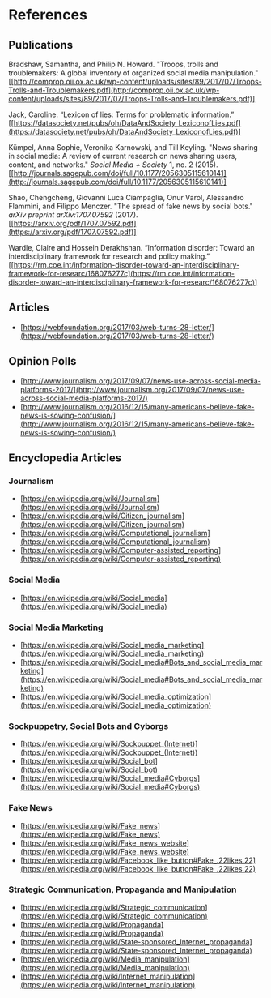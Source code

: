 # References

## Publications
Bradshaw, Samantha, and Philip N. Howard. "Troops, trolls and troublemakers: A global inventory of organized social media manipulation." [[http://comprop.oii.ox.ac.uk/wp-content/uploads/sites/89/2017/07/Troops-Trolls-and-Troublemakers.pdf](http://comprop.oii.ox.ac.uk/wp-content/uploads/sites/89/2017/07/Troops-Trolls-and-Troublemakers.pdf)]

Jack, Caroline. “Lexicon of lies: Terms for problematic information.” [[https://datasociety.net/pubs/oh/DataAndSociety_LexiconofLies.pdf](https://datasociety.net/pubs/oh/DataAndSociety_LexiconofLies.pdf)]

Kümpel, Anna Sophie, Veronika Karnowski, and Till Keyling. "News sharing in social media: A review of current research on news sharing users, content, and networks." _Social Media + Society_ 1, no. 2 (2015). [[http://journals.sagepub.com/doi/full/10.1177/2056305115610141](http://journals.sagepub.com/doi/full/10.1177/2056305115610141)]

Shao, Chengcheng, Giovanni Luca Ciampaglia, Onur Varol, Alessandro Flammini, and Filippo Menczer. "The spread of fake news by social bots." _arXiv preprint arXiv:1707.07592_ (2017). [[https://arxiv.org/pdf/1707.07592.pdf](https://arxiv.org/pdf/1707.07592.pdf)]

Wardle, Claire and Hossein Derakhshan. “Information disorder: Toward an interdisciplinary framework for research and policy making.” [[https://rm.coe.int/information-disorder-toward-an-interdisciplinary-framework-for-researc/168076277c](https://rm.coe.int/information-disorder-toward-an-interdisciplinary-framework-for-researc/168076277c)]

## Articles
- [https://webfoundation.org/2017/03/web-turns-28-letter/](https://webfoundation.org/2017/03/web-turns-28-letter/)

## Opinion Polls
- [http://www.journalism.org/2017/09/07/news-use-across-social-media-platforms-2017/](http://www.journalism.org/2017/09/07/news-use-across-social-media-platforms-2017/)
- [http://www.journalism.org/2016/12/15/many-americans-believe-fake-news-is-sowing-confusion/](http://www.journalism.org/2016/12/15/many-americans-believe-fake-news-is-sowing-confusion/)

## Encyclopedia Articles

### Journalism
- [https://en.wikipedia.org/wiki/Journalism](https://en.wikipedia.org/wiki/Journalism)
- [https://en.wikipedia.org/wiki/Citizen_journalism](https://en.wikipedia.org/wiki/Citizen_journalism)
- [https://en.wikipedia.org/wiki/Computational_journalism](https://en.wikipedia.org/wiki/Computational_journalism)
- [https://en.wikipedia.org/wiki/Computer-assisted_reporting](https://en.wikipedia.org/wiki/Computer-assisted_reporting)

### Social Media
- [https://en.wikipedia.org/wiki/Social_media](https://en.wikipedia.org/wiki/Social_media)

### Social Media Marketing
- [https://en.wikipedia.org/wiki/Social_media_marketing](https://en.wikipedia.org/wiki/Social_media_marketing)
- [https://en.wikipedia.org/wiki/Social_media#Bots_and_social_media_marketing](https://en.wikipedia.org/wiki/Social_media#Bots_and_social_media_marketing)
- [https://en.wikipedia.org/wiki/Social_media_optimization](https://en.wikipedia.org/wiki/Social_media_optimization)

### Sockpuppetry, Social Bots and Cyborgs
- [https://en.wikipedia.org/wiki/Sockpuppet_(Internet)](https://en.wikipedia.org/wiki/Sockpuppet_(Internet))
- [https://en.wikipedia.org/wiki/Social_bot](https://en.wikipedia.org/wiki/Social_bot)
- [https://en.wikipedia.org/wiki/Social_media#Cyborgs](https://en.wikipedia.org/wiki/Social_media#Cyborgs)

### Fake News
- [https://en.wikipedia.org/wiki/Fake_news](https://en.wikipedia.org/wiki/Fake_news)
- [https://en.wikipedia.org/wiki/Fake_news_website](https://en.wikipedia.org/wiki/Fake_news_website)
- [https://en.wikipedia.org/wiki/Facebook_like_button#Fake_.22likes.22](https://en.wikipedia.org/wiki/Facebook_like_button#Fake_.22likes.22)

### Strategic Communication, Propaganda and Manipulation
- [https://en.wikipedia.org/wiki/Strategic_communication](https://en.wikipedia.org/wiki/Strategic_communication)
- [https://en.wikipedia.org/wiki/Propaganda](https://en.wikipedia.org/wiki/Propaganda)
- [https://en.wikipedia.org/wiki/State-sponsored_Internet_propaganda](https://en.wikipedia.org/wiki/State-sponsored_Internet_propaganda)
- [https://en.wikipedia.org/wiki/Media_manipulation](https://en.wikipedia.org/wiki/Media_manipulation)
- [https://en.wikipedia.org/wiki/Internet_manipulation](https://en.wikipedia.org/wiki/Internet_manipulation)
